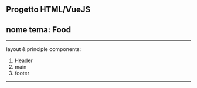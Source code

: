 Progetto HTML/VueJS
--------------------
nome tema: Food
--------------------
--------------------

layout & principle components:
1. Header
2. main
3. footer
------------------------------